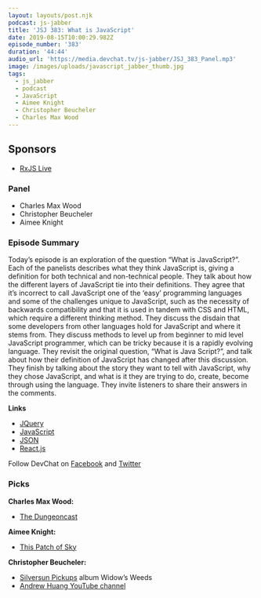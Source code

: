 ```yaml
---
layout: layouts/post.njk
podcast: js-jabber
title: 'JSJ 383: What is JavaScript'
date: 2019-08-15T10:00:29.982Z
episode_number: '383'
duration: '44:44'
audio_url: 'https://media.devchat.tv/js-jabber/JSJ_383_Panel.mp3'
image: /images/uploads/javascript_jabber_thumb.jpg
tags:
  - js_jabber
  - podcast
  - JavaScript
  - Aimee Knight
  - Christopher Beucheler
  - Charles Max Wood
---
```

## **Sponsors**



*   [RxJS Live](https://www.rxjs.live/)


### **Panel**



*   Charles Max Wood
*   Christopher Beucheler
*   Aimee Knight


### **Episode Summary**

Today’s episode is an exploration of the question “What is JavaScript?”. Each of the panelists describes what they think JavaScript is, giving a definition for both technical and non-technical people. They talk about how the different layers of JavaScript tie into their definitions. They agree that it’s incorrect to call JavaScript one of the ‘easy’ programming languages and some of the challenges unique to JavaScript, such as the necessity of backwards compatibility and that it is used in tandem with CSS and HTML, which require a different thinking method. They discuss the disdain that some developers from other languages hold for JavaScript and where it stems from. They discuss methods to level up from beginner to mid level JavaScript programmer, which can be tricky because it is a rapidly evolving language. They revisit the original question, “What is Java Script?”, and talk about how their definition of JavaScript has changed after this discussion. They finish by talking about the story they want to tell with JavaScript, why they chose JavaScript, and what is it they are trying to do, create, become through using the language. They invite listeners to share their answers in the comments. 

**Links**



*   [JQuery](https://jquery.com/)
*   [JavaScript](https://www.javascript.com/)
*   [JSON](https://www.json.org/)
*   [React.js](https://reactjs.org/)

Follow DevChat on [Facebook](https://www.facebook.com/DevChattv/?__tn__=%2Cd%2CP-R&eid=ARDBDrBnK71PDmx_8gE_IeIEo5SnM7cyzylVBjAwfaOo1ck_6q3GXuRBfaUQZaWVvFGyEVjrhDwnS_tV) and [Twitter](https://twitter.com/devchattv?lang=en)


### **Picks**

**Charles Max Wood:**



*   [The Dungeoncast](https://soundcloud.com/thedungeoncast) 

**Aimee Knight:**



*   [This Patch of Sky](http://www.thispatchofskymusic.com/)

**Christopher Beucheler:**



*   [Silversun Pickups](https://silversunpickups.com/) album Widow’s Weeds
*   [Andrew Huang YouTube channel](https://www.youtube.com/user/songstowearpantsto/about)

<!-- Docs to Markdown version 1.0β17 -->
